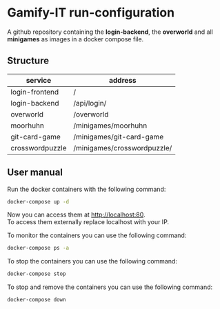 # Gamify-IT run-configuration

A github repository containing the **login-backend**, the **overworld** and all **minigames** as images in a docker compose file.

## Structure

| service           | address                      |
| ------------------| -----------------------------|
| login-frontend    | /                            |
| login-backend     | /api/login/                  |
| overworld         | /overworld                   |
| moorhuhn          | /minigames/moorhuhn          |
| git-card-game     | /minigames/git-card-game     |
| crosswordpuzzle   | /minigames/crosswordpuzzle/  |

## User manual

Run the docker containers with the following command:
```sh
docker-compose up -d
```
Now you can access them at [http://localhost:80](http://localhost:80).  
To access them externally replace localhost with your IP.  

To monitor the containers you can use the following command:
```sh
docker-compose ps -a
```
To stop the containers you can use the following command:
```sh
docker-compose stop
```
To stop and remove the containers you can use the following command:
```sh
docker-compose down
```
